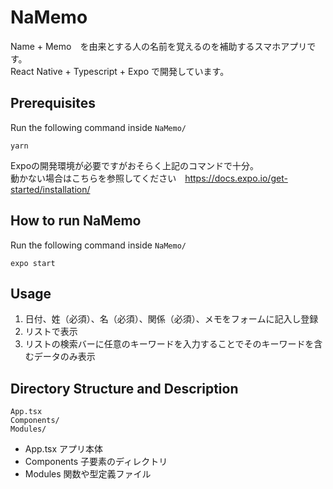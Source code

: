 # NaMemo
Name + Memo　を由来とする人の名前を覚えるのを補助するスマホアプリです。\
React Native + Typescript + Expo で開発しています。

## Prerequisites
Run the following command inside `NaMemo/`
```
yarn
```
Expoの開発環境が必要ですがおそらく上記のコマンドで十分。\
動かない場合はこちらを参照してください　https://docs.expo.io/get-started/installation/

## How to run NaMemo
Run the following command inside `NaMemo/`
```
expo start
```

## Usage
1. 日付、姓（必須）、名（必須）、関係（必須）、メモをフォームに記入し登録
2. リストで表示
3. リストの検索バーに任意のキーワードを入力することでそのキーワードを含むデータのみ表示

## Directory Structure and Description
```
App.tsx
Components/
Modules/
```
- App.tsx
アプリ本体
- Components
子要素のディレクトリ
- Modules
関数や型定義ファイル
